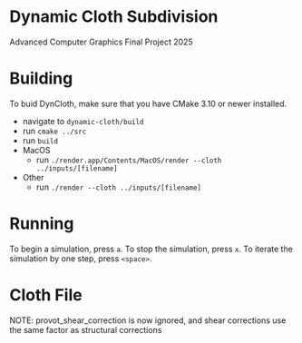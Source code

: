 # Dynamic Cloth Subdivision
Advanced Computer Graphics Final Project 2025

# Building
To buid DynCloth, make sure that you have CMake 3.10 or newer installed.

- navigate to `dynamic-cloth/build`
- run `cmake ../src`
- run `build`
- MacOS
    - run `./render.app/Contents/MacOS/render --cloth ../inputs/[filename]`
- Other
    - run `./render --cloth ../inputs/[filename]`

# Running
To begin a simulation, press `a`. 
To stop the simulation, press `x`.
To iterate the simulation by one step, press `<space>`.

# Cloth File
NOTE: provot_shear_correction is now ignored, and shear corrections use the same factor as structural corrections

